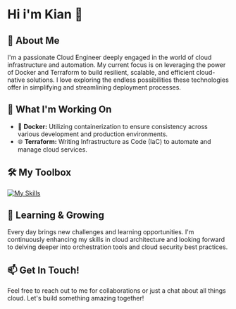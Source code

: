 # Hi i'm Kian 👋

## 🚀 About Me
I'm a passionate Cloud Engineer deeply engaged in the world of cloud infrastructure and automation. My current focus is on leveraging the power of Docker and Terraform to build resilient, scalable, and efficient cloud-native solutions. I love exploring the endless possibilities these technologies offer in simplifying and streamlining deployment processes.

## 💼 What I'm Working On
- 🐳 **Docker:** Utilizing containerization to ensure consistency across various development and production environments.
- 🌐 **Terraform:** Writing Infrastructure as Code (IaC) to automate and manage cloud services.
  
## 🛠️ My Toolbox
[![My Skills](https://skillicons.dev/icons?i=aws,azure,docker,postgres,powershell,py,terraform,vscode,webflow,wordpress,js,html,css)](https://skillicons.dev)

## 🌱 Learning & Growing
Every day brings new challenges and learning opportunities. I'm continuously enhancing my skills in cloud architecture and looking forward to delving deeper into orchestration tools and cloud security best practices.


## 📫 Get In Touch!
Feel free to reach out to me for collaborations or just a chat about all things cloud. Let's build something amazing together!



